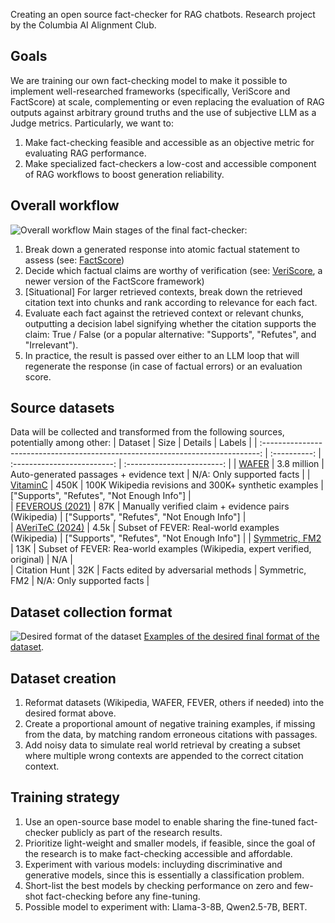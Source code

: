 Creating an open source fact-checker for RAG chatbots. Research project by the Columbia AI Alignment Club.

## Goals
We are training our own fact-checking model to make it possible to implement well-researched frameworks (specifically, VeriScore and FactScore) at scale, complementing or even replacing the evaluation of RAG outputs against arbitrary ground truths and the use of subjective LLM as a Judge metrics. Particularly, we want to:
1. Make fact-checking feasible and accessible as an objective metric for evaluating RAG performance.
2. Make specialized fact-checkers a low-cost and accessible component of RAG workflows to boost generation reliability.

## Overall workflow
![Overall workflow](project/Fact-Checker%20Workflow.jpg)
Main stages of the final fact-checker: 
1. Break down a generated response into atomic factual statement to assess (see: [FactScore](https://arxiv.org/abs/2305.14251))
2. Decide which factual claims are worthy of verification (see: [VeriScore](https://arxiv.org/html/2406.19276v1), a newer version of the FactScore framework)
3. [Situational] For larger retrieved contexts, break down the retrieved citation text into chunks and rank according to relevance for each fact.
4. Evaluate each fact against the retrieved context or relevant chunks, outputting a decision label signifying whether the citation supports the claim: True / False (or a popular alternative: "Supports", "Refutes", and "Irrelevant").
5. In practice, the result is passed over either to an LLM loop that will regenerate the response (in case of factual errors) or an evaluation score.

## Source datasets
Data will be collected and transformed from the following sources, potentially among other:
|                                       Dataset                                    |     Size    |           Details                           |          Labels            |
| :-----------------------------------------------------------------------------: | :----------: | :-------------------------: | :------------------------: |
|  [WAFER](https://github.com/facebookresearch/side/blob/main/datasets/WAFER.md)  | 3.8 million  |  Auto-generated passages + evidence text    | N/A: Only supported facts   |
|  [VitaminC](https://github.com/TalSchuster/VitaminC)                           |     450K      |    100K Wikipedia revisions and 300K+ synthetic examples   |    ["Supports", "Refutes", "Not Enough Info"]  |  
|  [FEVEROUS (2021)](https://fever.ai/dataset/feverous.html)                      |     87K      |  Manually verified claim + evidence pairs (Wikipedia)     | ["Supports", "Refutes", "Not Enough Info"]    |  
|  [AVeriTeC (2024)](https://fever.ai/dataset/averitec.html)                     |     4.5k     |      Subset of FEVER: Real-world examples (Wikipedia)      | ["Supports", "Refutes", "Not Enough Info"]    | 
|  [Symmetric, FM2](https://github.com/google-research/fool-me-twice)            |     13K      |    Subset of FEVER: Rea-world examples (Wikipedia, expert verified, original)  |    N/A  |  
|   Citation Hunt                                                                 |     32K      |    Facts edited by adversarial methods  |   Symmetric, FM2   |    N/A: Only supported facts  |   

## Dataset collection format
![Desired format of the dataset](project/Fact-Checker.jpg)
[Examples of the desired final format of the dataset](https://docs.google.com/spreadsheets/d/10Dg2ox2oGiAoHKWaFDzwj_JAPou9FBGvbhlXQOjt1xQ/edit?usp=sharing). 

## Dataset creation 
1. Reformat datasets (Wikipedia, WAFER, FEVER, others if needed) into the desired format above.
2. Create a proportional amount of negative training examples, if missing from the data, by matching random erroneous citations with passages.
3. Add noisy data to simulate real world retrieval by creating a subset where multiple wrong contexts are appended to the correct citation context.  

## Training strategy
1. Use an open-source base model to enable sharing the fine-tuned fact-checker publicly as part of the research results.
2. Prioritize light-weight and smaller models, if feasible, since the goal of the research is to make fact-checking accessible and affordable.
3. Experiment with various models: incluyding discriminative and generative models, since this is essentially a classification problem. 
4. Short-list the best models by checking performance on zero and few-shot fact-checking before any fine-tuning.
5. Possible model to experiment with: Llama-3-8B, Qwen2.5-7B, BERT.

